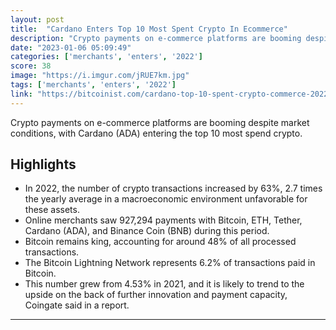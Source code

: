 ```yaml
---
layout: post
title:  "Cardano Enters Top 10 Most Spent Crypto In Ecommerce"
description: "Crypto payments on e-commerce platforms are booming despite market conditions, with Cardano (ADA) entering the top 10 most spend crypto."
date: "2023-01-06 05:09:49"
categories: ['merchants', 'enters', '2022']
score: 38
image: "https://i.imgur.com/jRUE7km.jpg"
tags: ['merchants', 'enters', '2022']
link: "https://bitcoinist.com/cardano-top-10-spent-crypto-commerce-2022-report/"
---
```


Crypto payments on e-commerce platforms are booming despite market conditions, with Cardano (ADA) entering the top 10 most spend crypto.

## Highlights

- In 2022, the number of crypto transactions increased by 63%, 2.7 times the yearly average in a macroeconomic environment unfavorable for these assets.
- Online merchants saw 927,294 payments with Bitcoin, ETH, Tether, Cardano (ADA), and Binance Coin (BNB) during this period.
- Bitcoin remains king, accounting for around 48% of all processed transactions.
- The Bitcoin Lightning Network represents 6.2% of transactions paid in Bitcoin.
- This number grew from 4.53% in 2021, and it is likely to trend to the upside on the back of further innovation and payment capacity, Coingate said in a report.

---
